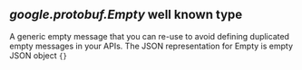 *google.protobuf.Empty* well known type
---
A generic empty message that you can re-use to avoid defining duplicated empty messages in your APIs.
The JSON representation for Empty is empty JSON object `{}`